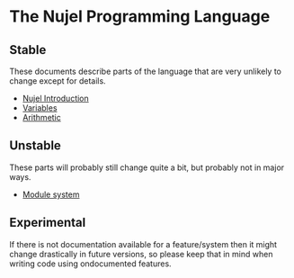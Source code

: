 # The Nujel Programming Language

## Stable
These documents describe parts of the language that are very unlikely to change except for details.
- [Nujel Introduction](./stable/1.0-introduction.md)
- [Variables](./stable/1.1-variables.md)
- [Arithmetic](./stable/1.2-arithmetic.md)

## Unstable
These parts will probably still change quite a bit, but probably not in major ways.
- [Module system](./unstable/modules.md)

## Experimental
If there is not documentation available for a feature/system then it might change drastically in future versions, so please keep that in mind when writing code using ondocumented features.